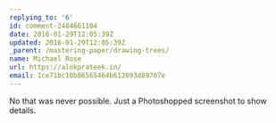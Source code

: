 ```yaml
---
replying_to: '6'
id: comment-2484661104
date: 2016-01-29T12:05:39Z
updated: 2016-01-29T12:05:39Z
_parent: /mastering-paper/drawing-trees/
name: Michael Rose
url: https://alokprateek.in/
email: 1ce71bc10b86565464b612093d89707e
---
```


No that was never possible. Just a Photoshopped screenshot to show details.
